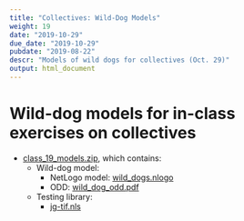 ```yaml
---
title: "Collectives: Wild-Dog Models"
weight: 19
date: "2019-10-29"
due_date: "2019-10-29"
pubdate: "2019-08-22"
descr: "Models of wild dogs for collectives (Oct. 29)"
output: html_document
---
```

# Wild-dog models for in-class exercises on collectives

* [class_19_models.zip](/models/class_19/class_19_models.zip), which contains:
  * Wild-dog model: 
    * NetLogo model: [wild_dogs.nlogo](/models/class_19/wild_dogs.nlogo)
    * ODD:  [wild_dog_odd.pdf](/models/class_19/wild_dog_odd.pdf)
  * Testing library:
    * [jg-tif.nls](/models/class_19/jg-tif.nls)

